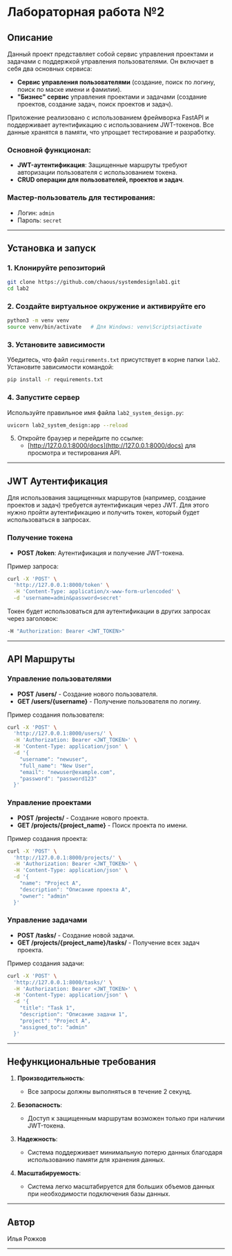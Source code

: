 # Лабораторная работа №2

## Описание

Данный проект представляет собой сервис управления проектами и задачами с поддержкой управления пользователями. Он включает в себя два основных сервиса:
- **Сервис управления пользователями** (создание, поиск по логину, поиск по маске имени и фамилии).
- **"Бизнес" сервис** управления проектами и задачами (создание проектов, создание задач, поиск проектов и задач).

Приложение реализовано с использованием фреймворка FastAPI и поддерживает аутентификацию с использованием JWT-токенов. Все данные хранятся в памяти, что упрощает тестирование и разработку.

### Основной функционал:
- **JWT-аутентификация**: Защищенные маршруты требуют авторизации пользователя с использованием токена.
- **CRUD операции для пользователей, проектов и задач**.

### Мастер-пользователь для тестирования:
- Логин: `admin`
- Пароль: `secret`

---

## Установка и запуск

### 1. Клонируйте репозиторий
   ```bash
   git clone https://github.com/chaous/systemdesignlab1.git
   cd lab2
   ```

### 2. Создайте виртуальное окружение и активируйте его
   ```bash
   python3 -m venv venv
   source venv/bin/activate   # Для Windows: venv\Scripts\activate
   ```

### 3. Установите зависимости
   Убедитесь, что файл `requirements.txt` присутствует в корне папки `lab2`. Установите зависимости командой:
   ```bash
   pip install -r requirements.txt
   ```

### 4. Запустите сервер
   Используйте правильное имя файла `lab2_system_design.py`:
   ```bash
   uvicorn lab2_system_design:app --reload
   ```

5. Откройте браузер и перейдите по ссылке:
   - [http://127.0.0.1:8000/docs](http://127.0.0.1:8000/docs) для просмотра и тестирования API.

---

## JWT Аутентификация

Для использования защищенных маршрутов (например, создание проектов и задач) требуется аутентификация через JWT. Для этого нужно пройти аутентификацию и получить токен, который будет использоваться в запросах.

### Получение токена
- **POST /token**: Аутентификация и получение JWT-токена.

Пример запроса:
```bash
curl -X 'POST' \
  'http://127.0.0.1:8000/token' \
  -H 'Content-Type: application/x-www-form-urlencoded' \
  -d 'username=admin&password=secret'
```

Токен будет использоваться для аутентификации в других запросах через заголовок:
```bash
-H "Authorization: Bearer <JWT_TOKEN>"
```

---

## API Маршруты

### Управление пользователями
- **POST /users/** - Создание нового пользователя.
- **GET /users/{username}** - Получение пользователя по логину.

Пример создания пользователя:
```bash
curl -X 'POST' \
  'http://127.0.0.1:8000/users/' \
  -H 'Authorization: Bearer <JWT_TOKEN>' \
  -H 'Content-Type: application/json' \
  -d '{
    "username": "newuser",
    "full_name": "New User",
    "email": "newuser@example.com",
    "password": "password123"
  }'
```

### Управление проектами
- **POST /projects/** - Создание нового проекта.
- **GET /projects/{project_name}** - Поиск проекта по имени.

Пример создания проекта:
```bash
curl -X 'POST' \
  'http://127.0.0.1:8000/projects/' \
  -H 'Authorization: Bearer <JWT_TOKEN>' \
  -H 'Content-Type: application/json' \
  -d '{
    "name": "Project A",
    "description": "Описание проекта A",
    "owner": "admin"
  }'
```

### Управление задачами
- **POST /tasks/** - Создание новой задачи.
- **GET /projects/{project_name}/tasks/** - Получение всех задач проекта.

Пример создания задачи:
```bash
curl -X 'POST' \
  'http://127.0.0.1:8000/tasks/' \
  -H 'Authorization: Bearer <JWT_TOKEN>' \
  -H 'Content-Type: application/json' \
  -d '{
    "title": "Task 1",
    "description": "Описание задачи 1",
    "project": "Project A",
    "assigned_to": "admin"
  }'
```

---

## Нефункциональные требования

1. **Производительность**: 
   - Все запросы должны выполняться в течение 2 секунд.
  
2. **Безопасность**: 
   - Доступ к защищенным маршрутам возможен только при наличии JWT-токена.

3. **Надежность**: 
   - Система поддерживает минимальную потерю данных благодаря использованию памяти для хранения данных.

4. **Масштабируемость**: 
   - Система легко масштабируется для больших объемов данных при необходимости подключения базы данных.

---

## Автор

Илья Рожков

---
